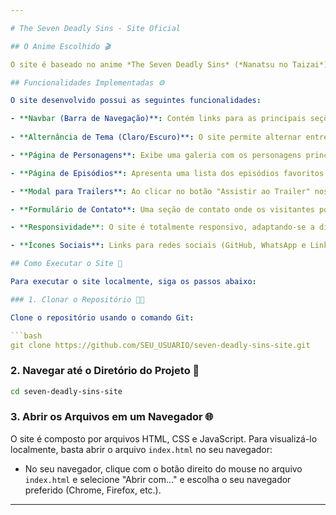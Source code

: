 ```yaml
---

# The Seven Deadly Sins - Site Oficial

## O Anime Escolhido 🎬

O site é baseado no anime *The Seven Deadly Sins* (*Nanatsu no Taizai*), uma série de ação, fantasia e aventura criada por Nakaba Suzuki. A história segue Meliodas, o líder dos "Sete Pecados Capitais", um grupo de cavaleiros lendários acusados injustamente de traição. Juntos, eles enfrentam inimigos poderosos para proteger o reino de Liones, enquanto descobrem mistérios relacionados ao seu passado e aos antigos demônios que ameaçam sua terra. A série é rica em batalhas épicas, reviravoltas emocionantes e personagens profundos, com temas como amizade, coragem e redenção.

## Funcionalidades Implementadas ⚙️

O site desenvolvido possui as seguintes funcionalidades:

- **Navbar (Barra de Navegação)**: Contém links para as principais seções do site: Home, Personagens, Episódios e Contato.
  
- **Alternância de Tema (Claro/Escuro)**: O site permite alternar entre os temas claro e escuro, proporcionando uma experiência de leitura confortável para o usuário.

- **Página de Personagens**: Exibe uma galeria com os personagens principais do anime, incluindo uma breve descrição e imagens. Ao clicar em um personagem, o usuário pode visualizar mais detalhes.

- **Página de Episódios**: Apresenta uma lista dos episódios favoritos com informações como temporada e número do episódio. Cada item possui uma descrição e um botão para assistir ao trailer do episódio no YouTube.

- **Modal para Trailers**: Ao clicar no botão "Assistir ao Trailer" nos episódios, um modal é exibido com o trailer do episódio no YouTube.

- **Formulário de Contato**: Uma seção de contato onde os visitantes podem enviar mensagens diretamente ao administrador do site via *Formspree*, preenchendo nome, e-mail e mensagem.

- **Responsividade**: O site é totalmente responsivo, adaptando-se a diferentes tamanhos de tela, como smartphones, tablets e desktops, utilizando media queries no CSS.

- **Ícones Sociais**: Links para redes sociais (GitHub, WhatsApp e LinkedIn) estão incluídos no rodapé do site, com ícones do FontAwesome.

## Como Executar o Site 🛜

Para executar o site localmente, siga os passos abaixo:

### 1. Clonar o Repositório 🧑‍💻

Clone o repositório usando o comando Git:

```bash
git clone https://github.com/SEU_USUARIO/seven-deadly-sins-site.git
```

### 2. Navegar até o Diretório do Projeto 📂

```bash
cd seven-deadly-sins-site
```

### 3. Abrir os Arquivos em um Navegador 🌐

O site é composto por arquivos HTML, CSS e JavaScript. Para visualizá-lo localmente, basta abrir o arquivo `index.html` no seu navegador:

- No seu navegador, clique com o botão direito do mouse no arquivo `index.html` e selecione "Abrir com..." e escolha o seu navegador preferido (Chrome, Firefox, etc.).

---
```

